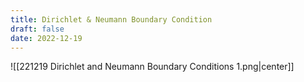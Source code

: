 ```yaml
---
title: Dirichlet & Neumann Boundary Condition
draft: false
date: 2022-12-19
---
```


![[221219 Dirichlet and Neumann Boundary Conditions 1.png|center]]


